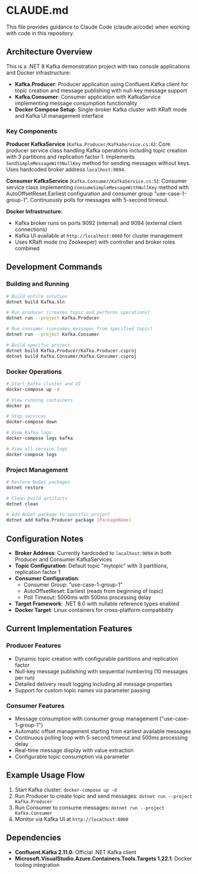 # CLAUDE.md

This file provides guidance to Claude Code (claude.ai/code) when working with code in this repository.

## Architecture Overview

This is a .NET 8 Kafka demonstration project with two console applications and Docker infrastructure:

- **Kafka.Producer**: Producer application using Confluent.Kafka client for topic creation and message publishing with null-key message support
- **Kafka.Consumer**: Consumer application with KafkaService implementing message consumption functionality
- **Docker Compose Setup**: Single-broker Kafka cluster with KRaft mode and Kafka UI management interface

### Key Components

**Producer KafkaService** (`Kafka.Producer/KafkaService.cs:6`): Core producer service class handling Kafka operations including topic creation with 3 partitions and replication factor 1. Implements `SendSimpleMessageWithNullKey` method for sending messages without keys. Uses hardcoded broker address `localhost:9094`.

**Consumer KafkaService** (`Kafka.Consumer/KafkaService.cs:5`): Consumer service class implementing `ConsumeSimpleMessageWithNullKey` method with AutoOffsetReset.Earliest configuration and consumer group "use-case-1-group-1". Continuously polls for messages with 5-second timeout.

**Docker Infrastructure**: 
- Kafka broker runs on ports 9092 (internal) and 9094 (external client connections)
- Kafka UI available at `http://localhost:8080` for cluster management
- Uses KRaft mode (no Zookeeper) with controller and broker roles combined

## Development Commands

### Building and Running
```bash
# Build entire solution
dotnet build Kafka.sln

# Run producer (creates topic and performs operations)
dotnet run --project Kafka.Producer

# Run consumer (consumes messages from specified topic)
dotnet run --project Kafka.Consumer

# Build specific project
dotnet build Kafka.Producer/Kafka.Producer.csproj
dotnet build Kafka.Consumer/Kafka.Consumer.csproj
```

### Docker Operations
```bash
# Start Kafka cluster and UI
docker-compose up -d

# View running containers
docker ps

# Stop services
docker-compose down

# View Kafka logs
docker-compose logs kafka

# View all service logs
docker-compose logs
```

### Project Management
```bash
# Restore NuGet packages
dotnet restore

# Clean build artifacts
dotnet clean

# Add NuGet package to specific project
dotnet add Kafka.Producer package [PackageName]
```

## Configuration Notes

- **Broker Address**: Currently hardcoded to `localhost:9094` in both Producer and Consumer KafkaServices
- **Topic Configuration**: Default topic "mytopic" with 3 partitions, replication factor 1
- **Consumer Configuration**: 
  - Consumer Group: "use-case-1-group-1" 
  - AutoOffsetReset: Earliest (reads from beginning of topic)
  - Poll Timeout: 5000ms with 500ms processing delay
- **Target Framework**: .NET 8.0 with nullable reference types enabled
- **Docker Target**: Linux containers for cross-platform compatibility

## Current Implementation Features

### Producer Features
- Dynamic topic creation with configurable partitions and replication factor
- Null-key message publishing with sequential numbering (10 messages per run)
- Detailed delivery result logging including all message properties
- Support for custom topic names via parameter passing

### Consumer Features  
- Message consumption with consumer group management ("use-case-1-group-1")
- Automatic offset management starting from earliest available messages
- Continuous polling loop with 5-second timeout and 500ms processing delay
- Real-time message display with value extraction
- Configurable topic consumption via parameter

## Example Usage Flow

1. Start Kafka cluster: `docker-compose up -d`
2. Run Producer to create topic and send messages: `dotnet run --project Kafka.Producer`
3. Run Consumer to consume messages: `dotnet run --project Kafka.Consumer`
4. Monitor via Kafka UI at `http://localhost:8080`

## Dependencies

- **Confluent.Kafka 2.11.0**: Official .NET Kafka client
- **Microsoft.VisualStudio.Azure.Containers.Tools.Targets 1.22.1**: Docker tooling integration
